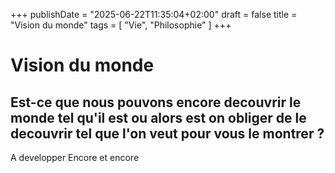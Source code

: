 +++
publishDate = "2025-06-22T11:35:04+02:00"
draft = false
title = "Vision du monde"
tags = [ "Vie", "Philosophie" ]
+++
# Vision du monde

## Est-ce que nous pouvons encore decouvrir le monde tel qu'il est ou alors est on obliger de le decouvrir tel que l'on veut pour vous le montrer ?

A developper
Encore et encore
